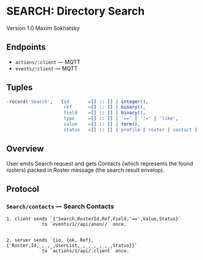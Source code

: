 SEARCH: Directory Search
========================

Version 1.0 Maxim Sokhatsky

Endpoints
--------

* `actions/:client` — MQTT
* `events/:client` — MQTT

Tuples
------

```erlang
-record('Search',   {id       =[] :: [] | integer(),
                     ref      =[] :: [] | binary(),
                     field    =[] :: [] | binary(),
                     type     =[] :: [] | '==' | '!=' | 'like',
                     value    =[] :: [] | term(),
                     status   =[] :: [] | profile | roster | contact | member | room }).
```

Overview
--------

User emits Search request and gets Contacts (which represents
the found rosters) packed in Roster message (the search result envelop).

Protocol
--------

### `Search/contacts` — Search Contacts

```
1. client sends `{'Search,RosterId,Ref,Field,'==',Value,Status}`
             to `events/1//api/anon//` once.
```

```

2. server sends `{io, {ok, Ref},{'Roster,Id,_,_,_,UserList,_,_,_,_,_,_,Status}}`
             to `actions/1/api/:client` once.
```

